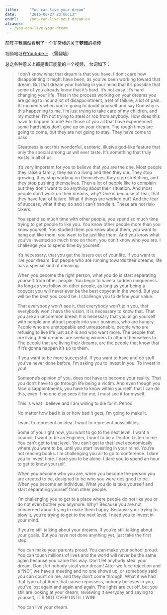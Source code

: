 ```yaml
---
title:     "You can live your dream"
date:      "2016-06-27 23:06:13"
enUrl:     /you-can-live-your-dream-en
aliases:
  - /you-can-live-your-dream
---
```


前阵子我偶然看到了一个非常棒的关于**梦想**的视频

<!--more-->

视频地址在[Youtube][dream]上 （需翻墙）

总之各种意义上都是很正能量的一个视频，
台词如下：

> I don’t know what that dream is that you have. I don’t care how disappointing it might have been, as you’ve been working toward that dream. But that dream your holding in your mind that it’s possible that some of you already know that it’s hard. It’s not easy. It’s hard changing your life. That in the process working on your dreams you are going to incur a lot of disappointment, a lot of failure, a lot of pain. At moments when you‘re going to doubt yourself and say God why is this happening to me. I’m just trying to take care of my children, and my mother. I’m not trying to steal or rob from anybody. How does this have to happen to me?
For those of you all that have experienced some hardships don’t give up on your dream. The rough times are going to come, but they are not going to stay. They have come to pass.
> 
> Greatness is not this wonderful, esoteric, illusive god-like feature that only the special among us will ever taste. It’s something that truly exists in all of us.
> 
> It’s very important for you to believe that you are the one.
> Most people they raise a family, they earn a living and then they die. They stop growing, they stop working on themselves, they stop stretching, and they stop pushing themselves. Then a lot of people like to complain but they don’t want to do anything about their situation. And most people don’t work on their dreams, why? One is because of fear, that they have fear of failure. What if things are worked out? And the fear of success, what if they do and i can’t handle it. These are not risk-takers.
> 
> You spend so much time with other people, you spend so much time trying to get people to like you. You know other people more than you know yourself. You studied them you know about them, you want to hang out like them, you want to be just like them. And you know what you’ve invested so much time on them, you don’t know who you are. I challenge you to spend time by yourself.
> 
> It’s necessary, that you get the losers out of your life, if you want to live your dream. But people who are running towards their dreams, life has a special kind of meaning.
> 
> When you become the right person, what you do is start separating yourself from other people. You begin to have a sudden uniqueness. As long as you follow on other people, as long as your being a copycat you will never ever be the best copycat in the world. But you will be the best you could be. I challenge you to define your value.
> 
> That everybody won’t see it, that everybody won’t join you, that everybody won’t have the vision. It is necessary to know that. That you are an uncommon breed.
> It is necessary that you align yourself with people and attract people into your business, who are hungry. People who are unstoppable and unreasonable, people who are refusing to live life just as it is and who want more. The people that are living their dreams. are seeking winners to attach themselves to. The people that are living their dreams, are the people that know that if it’s gonna happen it’s up to them.
> 
> If you want to be more successful. If you want to have and do stuff you’ve never done before, I’m asking you to invest in you. To invest in you!
> 
> Someone’s opinion of you, does not have to become your reality. That you don’t have to go through life being a victim. And even though you face disappointments, you have to know within yourself, that I can do this, even if no one else sees it for me, I must see it for myself.
> 
> This is what I believe and I am willing to die for it. Period.
> 
> No matter how bad it is or how bad it gets, I’m going to make it.
> 
> I want to represent an idea. I want to represent possibilities.
> 
> Some of you right now, you want to go to the next level. I want a council, I want to be an Engineer, I want to be a Doctor. Listen to me. You can’t get to that level. You can’t get to that level economically where you want to be, until you start investing in your mind. You’re not reading books. I’m challenging you all to go to conference. I dare you to invest time. I dare you to be alone. I dare you to spend an hour to get to know yourself.
> 
> When you become who you are, when you become the person you are created to be, designed to be who you were designed to be. When you become an individual. What you do is take yourself and start separating yourself from other people.
> 
> I’m challenging you to get to a place where people do not like you or do not even bother you anymore. Why? Because you are not concerned about trying to make them happy. Because your trying to blow it, you’re trying to get to the next level. I need you to invest in your mind.
> 
> If you’re still talking about your dreams. If you’re still talking about your goals. But you have not done anything yet, just take the first step.
> 
> You can make your parents proud. You can make your school proud. You can touch millions of lives and the world will never be the same again because you came this way. Don’t let anybody steal your dream. Don’t let nobody steal your dream! After we face rejection and a “NO”, we have a meeting and no one shows up, or somebody said you can count on me, and they don’t come through. What if we had that type of attitude that cause repossess, nobody believes in you, you’ve lost again and again and again. The lights are cut off, but you still are looking at your dream, reviewing it everyday and saying to yourself, IT’S NOT OVER UNTIL I WIN!
> 
> You can live your dream.

[dream]: https://www.youtube.com/watch?v=N5NF01Rpepo
